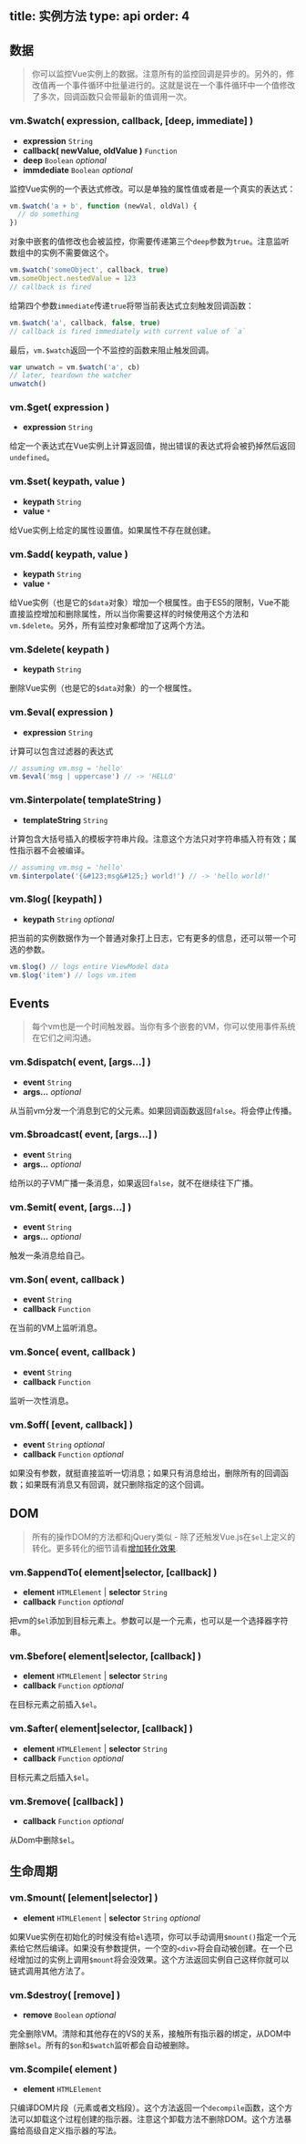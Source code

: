 title: 实例方法
type: api
order: 4
---

## 数据

> 你可以监控Vue实例上的数据。注意所有的监控回调是异步的。另外的，修改值再一个事件循环中批量进行的。这就是说在一个事件循环中一个值修改了多次，回调函数只会带最新的值调用一次。

### vm.$watch( expression, callback, [deep, immediate] )

- **expression** `String`
- **callback( newValue, oldValue )** `Function`
- **deep** `Boolean` *optional*
- **immdediate** `Boolean` *optional*

监控Vue实例的一个表达式修改。可以是单独的属性值或者是一个真实的表达式：

``` js
vm.$watch('a + b', function (newVal, oldVal) {
  // do something
})
```

对象中嵌套的值修改也会被监控，你需要传递第三个`deep`参数为`true`。注意监听数组中的实例不需要做这个。

``` js
vm.$watch('someObject', callback, true)
vm.someObject.nestedValue = 123
// callback is fired
```

给第四个参数`immediate`传递`true`将带当前表达式立刻触发回调函数：

``` js
vm.$watch('a', callback, false, true)
// callback is fired immediately with current value of `a`
```

最后，`vm.$watch`返回一个不监控的函数来阻止触发回调。

``` js
var unwatch = vm.$watch('a', cb)
// later, teardown the watcher
unwatch()
```

### vm.$get( expression )

- **expression** `String`

给定一个表达式在Vue实例上计算返回值，抛出错误的表达式将会被扔掉然后返回`undefined`。

### vm.$set( keypath, value )

- **keypath** `String`
- **value** `*`

给Vue实例上给定的属性设置值。如果属性不存在就创建。

### vm.$add( keypath, value )

- **keypath** `String`
- **value** `*`

给Vue实例（也是它的`$data`对象）增加一个根属性。由于ES5的限制，Vue不能直接监控增加和删除属性，所以当你需要这样的时候使用这个方法和`vm.$delete`。另外，所有监控对象都增加了这两个方法。

### vm.$delete( keypath )

- **keypath** `String`

删除Vue实例（也是它的`$data`对象）的一个根属性。

### vm.$eval( expression )

- **expression** `String`

计算可以包含过滤器的表达式

``` js
// assuming vm.msg = 'hello'
vm.$eval('msg | uppercase') // -> 'HELLO'
```

### vm.$interpolate( templateString )

- **templateString** `String`

计算包含大括号插入的模板字符串片段。注意这个方法只对字符串插入符有效；属性指示器不会被编译。

``` js
// assuming vm.msg = 'hello'
vm.$interpolate('{&#123;msg&#125;} world!') // -> 'hello world!'
```

### vm.$log( [keypath] )

- **keypath** `String` *optional*

把当前的实例数据作为一个普通对象打上日志，它有更多的信息，还可以带一个可选的参数。

``` js
vm.$log() // logs entire ViewModel data
vm.$log('item') // logs vm.item
```

## Events

> 每个vm也是一个时间触发器。当你有多个嵌套的VM，你可以使用事件系统在它们之间沟通。

### vm.$dispatch( event, [args...] )

- **event** `String`
- **args...** *optional*

从当前vm分发一个消息到它的父元素。如果回调函数返回`false`。将会停止传播。

### vm.$broadcast( event, [args...] )

- **event** `String`
- **args...** *optional*

给所以的子VM广播一条消息，如果返回`false`，就不在继续往下广播。

### vm.$emit( event, [args...] )

- **event** `String`
- **args...** *optional*

触发一条消息给自己。

### vm.$on( event, callback )

- **event** `String`
- **callback** `Function`

在当前的VM上监听消息。

### vm.$once( event, callback )

- **event** `String`
- **callback** `Function`

监听一次性消息。

### vm.$off( [event, callback] )

- **event** `String` *optional*
- **callback** `Function` *optional*

如果没有参数，就挺直接监听一切消息；如果只有消息给出，删除所有的回调函数；如果既有消息又有回调，就只删除指定的这个回调。

## DOM

> 所有的操作DOM的方法都和jQuery类似 - 除了还触发Vue.js在`$el`上定义的转化。更多转化的细节请看[增加转化效果](/guide/transitions.html).

### vm.$appendTo( element|selector, [callback] )

- **element** `HTMLElement` | **selector** `String`
- **callback** `Function` *optional*

把vm的`$el`添加到目标元素上。参数可以是一个元素，也可以是一个选择器字符串。

### vm.$before( element|selector, [callback] )

- **element** `HTMLElement` | **selector** `String`
- **callback** `Function` *optional*

在目标元素之前插入`$el`。

### vm.$after( element|selector, [callback] )

- **element** `HTMLElement` | **selector** `String`
- **callback** `Function` *optional*

目标元素之后插入`$el`。

### vm.$remove( [callback] )

- **callback** `Function` *optional*

从Dom中删除`$el`。

## 生命周期

### vm.$mount( [element|selector] )

- **element** `HTMLElement` | **selector** `String` *optional*

如果Vue实例在初始化的时候没有给`el`选项，你可以手动调用`$mount()`指定一个元素给它然后编译。如果没有参数提供，一个空的`<div>`将会自动被创建。在一个已经增加过的实例上调用`$mount`将会没效果。这个方法返回实例自己这样你就可以链式调用其他方法了。

### vm.$destroy( [remove] )

- **remove** `Boolean` *optional*

完全删除VM。清除和其他存在的VS的关系，接触所有指示器的绑定，从DOM中删除`$el`。所有的`$on`和`$watch`监听都会自动被删除。
### vm.$compile( element )

- **element** `HTMLElement`

只编译DOM片段（元素或者文档段）。这个方法返回一个`decompile`函数，这个方法可以卸载这个过程创建的指示器。注意这个卸载方法不删除DOM。这个方法暴露给高级自定义指示器的写法。